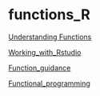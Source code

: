 # functions_R


[Understanding Functions](https://jasonhilton.github.io/functions_R/Understanding_functions.html)

[Working_with_Rstudio](https://jasonhilton.github.io/functions_R/Working_with_Rstudio.html)

[Function_guidance](https://jasonhilton.github.io/functions_R/Function_guidance.html)

[Functional_programming](https://jasonhilton.github.io/functions_R/Functional_programming.html)
